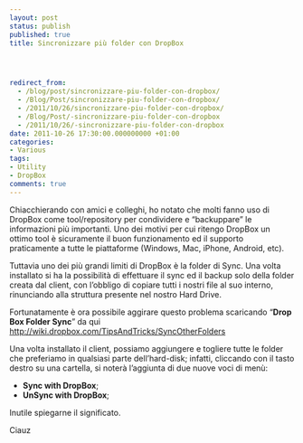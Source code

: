 ```yaml
---
layout: post
status: publish
published: true
title: Sincronizzare più folder con DropBox




redirect_from: 
  - /blog/post/sincronizzare-piu-folder-con-dropbox/
  - /Blog/Post/sincronizzare-piu-folder-con-dropbox/
  - /2011/10/26/sincronizzare-piu-folder-con-dropbox/
  - /Blog/Post/-sincronizzare-piu-folder-con-dropbox
  - /2011/10/26/-sincronizzare-piu-folder-con-dropbox
date: 2011-10-26 17:30:00.000000000 +01:00
categories:
- Various
tags:
- Utility
- DropBox
comments: true
---
```

<p>Chiacchierando con amici e colleghi, ho notato che molti fanno uso di DropBox come tool/repository per condividere e “backuppare” le informazioni più importanti. Uno dei motivi per cui ritengo DropBox un ottimo tool è sicuramente il buon funzionamento ed il supporto praticamente a tutte le piattaforme (Windows, Mac, iPhone, Android, etc).</p>  <p>Tuttavia uno dei più grandi limiti di DropBox è la folder di Sync. Una volta installato si ha la possibilità di effettuare il sync ed il backup solo della folder creata dal client, con l’obbligo di copiare tutti i nostri file al suo interno, rinunciando alla struttura presente nel nostro Hard Drive.</p>  <p>Fortunatamente è ora possibile aggirare questo problema scaricando “<strong>Drop Box Folder Sync</strong>” da qui <a href="http://wiki.dropbox.com/TipsAndTricks/SyncOtherFolders">http://wiki.dropbox.com/TipsAndTricks/SyncOtherFolders</a></p>  <p>Una volta installato il client, possiamo aggiungere e togliere tutte le folder che preferiamo in qualsiasi parte dell’hard-disk; infatti, cliccando con il tasto destro su una cartella, si noterà l’aggiunta di due nuove voci di menù:</p>  <ul>   <li><strong>Sync with DropBox</strong>; </li>    <li><strong>UnSync with DropBox</strong>; </li> </ul>  <p>Inutile spiegarne il significato. </p>  <p>Ciauz</p>
